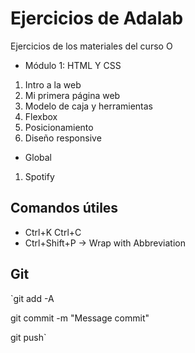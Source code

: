# Ejercicios de Adalab

Ejercicios de los materiales del curso O

- Módulo 1: HTML Y CSS

1. Intro a la web
2. Mi primera página web
3. Modelo de caja y herramientas
4. Flexbox
5. Posicionamiento
6. Diseño responsive

- Global

1. Spotify

## Comandos útiles

- Ctrl+K Ctrl+C
- Ctrl+Shift+P -> Wrap with Abbreviation

## Git

`git add -A

git commit -m "Message commit"

git push`
